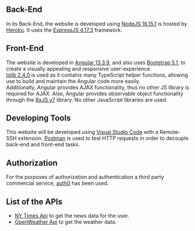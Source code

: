 ## Back-End

In its Back-End, the website is developed using [NodeJS 16.15.1](https://nodejs.org/en/) is hosted by [Heroku](https://www.heroku.com/). It uses the [ExpressJS 4.17.3](http://expressjs.com/en/4x/api.html) framework.

## Front-End

The website is developed in [Angular 13.3.9](https://angular.io/docs), and also uses [Bootstrap 5.1](https://getbootstrap.com/docs/5.1/), to create a visually appealing and responsive user-experience.  
[tslib 2.4.0](https://www.npmjs.com/package/tslib) is used as it contains many TypeScript helper functions, allowing use to build and maintain the Angular code more easily.  
Additionally, Angular provides AJAX functionality, thus no other JS library is required for AJAX. Also, Angular provides observable object functionality through the [RxJS v7](https://rxjs.dev/) library.
No other JavaScript libraries are used.

## Developing Tools

This website will be developed using [Visual Studio Code](https://code.visualstudio.com/) with a Remote-SSH extension.
[Postman](https://www.postman.com/) is used to test HTTP requests in order to decouple back-end and front-end tasks.
  
## Authorization

For the purposes of authorization and authentication a third party commercial service, [auth0](https://auth0.com/) has been used.

## List of the APIs 
- [NY Times Api](https://developer.nytimes.com/) to get the news data for the user.
- [OpenWeather Api](https://openweathermap.org/) to get the weather data.
